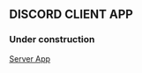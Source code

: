 ## DISCORD CLIENT APP

### Under construction
[Server App](https://github.com/ksixen/discord-server)